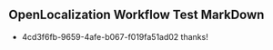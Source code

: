 ## OpenLocalization Workflow Test MarkDown
* 4cd3f6fb-9659-4afe-b067-f019fa51ad02 thanks!

<!--HONumber=Jul16_HO3-->


